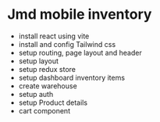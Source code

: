 # Jmd mobile inventory

- install react using vite
- install and config Tailwind css
- setup routing, page layout and header
- setup layout
- setup redux store
- setup dashboard inventory items
- create warehouse
- setup auth
- setup Product details
- cart component